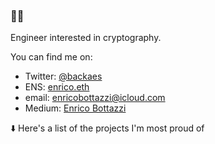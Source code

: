 ### 🕺🍳

Engineer interested in cryptography.

You can find me on: 

- Twitter: [@backaes](https://twitter.com/backaes)
- ENS: [enrico.eth](https://enrico.eth.xyz/)
- email: enricobottazzi@icloud.com
- Medium: [Enrico Bottazzi](https://medium.com/@enrico.eth)

⬇️ Here's a list of the projects I'm most proud of
